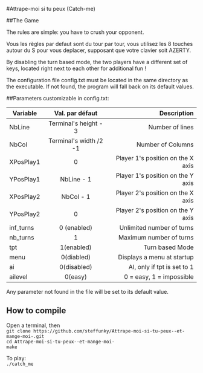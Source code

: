 #Attrape-moi si tu peux (Catch-me)


##The Game

The rules are simple: you have to crush your opponent.

Vous les règles par defaut sont du tour par tour, vous utilisez les 8 touches autour du
S pour vous deplacer, supposant que votre clavier soit AZERTY.

By disabling the turn based mode, the two players have a different set of keys, located right next to each other for additional fun !

The configuration file config.txt must be located in the same directory as the executable.
If not found, the program will fall back on its default values.

##Parameters customizable in config.txt:
 
|Variable   | Val. par défaut       | Description                          |   
| --------- |:---------------------:| ------------------------------------:|   
|NbLine     | Terminal's height - 3 | Number of lines                      |   
|NbCol      | Terminal's width /2 -1| Number of Columns                    |   
|XPosPlay1  | 0                     | Player 1's position on the X axis    |   
|YPosPlay1  | NbLine - 1            | Player 1's position on the Y axis    |   
|XPosPlay2  | NbCol - 1             | Player 2's position on the X axis    |   
|YPosPlay2  | 0                     | Player 2's position on the Y axis    |   
|inf_turns  | 0 (enabled)           | Unlimited number of turns            |   
|nb_turns   | 1                     | Maximum number of turns              |   
|tpt        | 1(enabled)            | Turn based Mode                      |   
|menu       | 0(diabled)            | Displays a menu at startup           |   
|ai         | 0(disabled)           | AI, only if tpt is set to 1          |   
|ailevel    | 0(easy)               | 0 = easy, 1 = impossible             |   
 
 Any parameter not found in the file will be set to its default value.
 
## How to compile

 Open a terminal, then    
 `git clone https://github.com/steffunky/Attrape-moi-si-tu-peux--et-mange-moi-.git`    
 `cd Attrape-moi-si-tu-peux--et-mange-moi-`    
 `make`    
 
 To play:    
 `./catch_me`    
 
